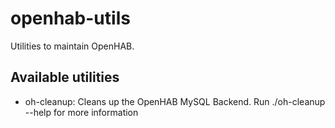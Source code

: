 # openhab-utils
Utilities to maintain OpenHAB.

## Available utilities
- oh-cleanup:  Cleans up the OpenHAB MySQL Backend.  Run ./oh-cleanup --help for more information
